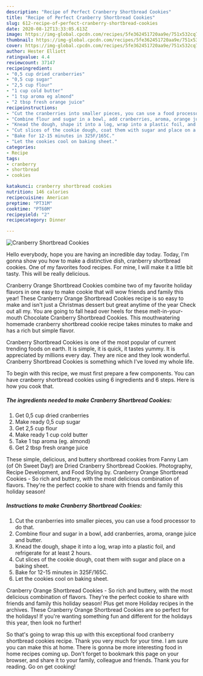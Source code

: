 ```yaml
---
description: "Recipe of Perfect Cranberry Shortbread Cookies"
title: "Recipe of Perfect Cranberry Shortbread Cookies"
slug: 612-recipe-of-perfect-cranberry-shortbread-cookies
date: 2020-08-12T13:33:05.613Z
image: https://img-global.cpcdn.com/recipes/5fe362451720aa9e/751x532cq70/cranberry-shortbread-cookies-recipe-main-photo.jpg
thumbnail: https://img-global.cpcdn.com/recipes/5fe362451720aa9e/751x532cq70/cranberry-shortbread-cookies-recipe-main-photo.jpg
cover: https://img-global.cpcdn.com/recipes/5fe362451720aa9e/751x532cq70/cranberry-shortbread-cookies-recipe-main-photo.jpg
author: Hester Elliott
ratingvalue: 4.4
reviewcount: 37147
recipeingredient:
- "0,5 cup dried cranberries"
- "0,5 cup sugar"
- "2,5 cup flour"
- "1 cup cold butter"
- "1 tsp aroma eg almond"
- "2 tbsp fresh orange juice"
recipeinstructions:
- "Cut the cranberries into smaller pieces, you can use a food processor to do that."
- "Combine flour and sugar in a bowl, add cranberries, aroma, orange juice and butter."
- "Knead the dough, shape it into a log, wrap into a plastic foil, and refrigerate for at least 2 hours."
- "Cut slices of the cookie dough, coat them with sugar and place on a baking sheet."
- "Bake for 12-15 minutes in 325F/165C."
- "Let the cookies cool on baking sheet."
categories:
- Recipe
tags:
- cranberry
- shortbread
- cookies

katakunci: cranberry shortbread cookies 
nutrition: 146 calories
recipecuisine: American
preptime: "PT31M"
cooktime: "PT60M"
recipeyield: "2"
recipecategory: Dinner

---
```



![Cranberry Shortbread Cookies](https://img-global.cpcdn.com/recipes/5fe362451720aa9e/751x532cq70/cranberry-shortbread-cookies-recipe-main-photo.jpg)

Hello everybody, hope you are having an incredible day today. Today, I'm gonna show you how to make a distinctive dish, cranberry shortbread cookies. One of my favorites food recipes. For mine, I will make it a little bit tasty. This will be really delicious.

Cranberry Orange Shortbread Cookies combine two of my favorite holiday flavors in one easy to make cookie that will wow friends and family this year! These Cranberry Orange Shortbread Cookies recipe is so easy to make and isn&#39;t just a Christmas dessert but great anytime of the year Check out all my. You are going to fall head over heels for these melt-in-your-mouth Chocolate Cranberry Shortbread Cookies. This mouthwatering homemade cranberry shortbread cookie recipe takes minutes to make and has a rich but simple flavor.

Cranberry Shortbread Cookies is one of the most popular of current trending foods on earth. It is simple, it is quick, it tastes yummy. It is appreciated by millions every day. They are nice and they look wonderful. Cranberry Shortbread Cookies is something which I've loved my whole life.


To begin with this recipe, we must first prepare a few components. You can have cranberry shortbread cookies using 6 ingredients and 6 steps. Here is how you cook that.

<!--inarticleads1-->

##### The ingredients needed to make Cranberry Shortbread Cookies:

1. Get 0,5 cup dried cranberries
1. Make ready 0,5 cup sugar
1. Get 2,5 cup flour
1. Make ready 1 cup cold butter
1. Take 1 tsp aroma (eg. almond)
1. Get 2 tbsp fresh orange juice


These simple, delicious, and buttery shortbread cookies from Fanny Lam (of Oh Sweet Day!) are Dried Cranberry Shortbread Cookies. Photography, Recipe Development, and Food Styling by. Cranberry Orange Shortbread Cookies - So rich and buttery, with the most delicious combination of flavors. They&#39;re the perfect cookie to share with friends and family this holiday season! 

<!--inarticleads2-->

##### Instructions to make Cranberry Shortbread Cookies:

1. Cut the cranberries into smaller pieces, you can use a food processor to do that.
1. Combine flour and sugar in a bowl, add cranberries, aroma, orange juice and butter.
1. Knead the dough, shape it into a log, wrap into a plastic foil, and refrigerate for at least 2 hours.
1. Cut slices of the cookie dough, coat them with sugar and place on a baking sheet.
1. Bake for 12-15 minutes in 325F/165C.
1. Let the cookies cool on baking sheet.


Cranberry Orange Shortbread Cookies - So rich and buttery, with the most delicious combination of flavors. They&#39;re the perfect cookie to share with friends and family this holiday season! Plus get more Holiday recipes in the archives. These Cranberry Orange Shortbread Cookies are so perfect for the holidays! If you&#39;re wanting something fun and different for the holidays this year, then look no further! 

So that's going to wrap this up with this exceptional food cranberry shortbread cookies recipe. Thank you very much for your time. I am sure you can make this at home. There is gonna be more interesting food in home recipes coming up. Don't forget to bookmark this page on your browser, and share it to your family, colleague and friends. Thank you for reading. Go on get cooking!
